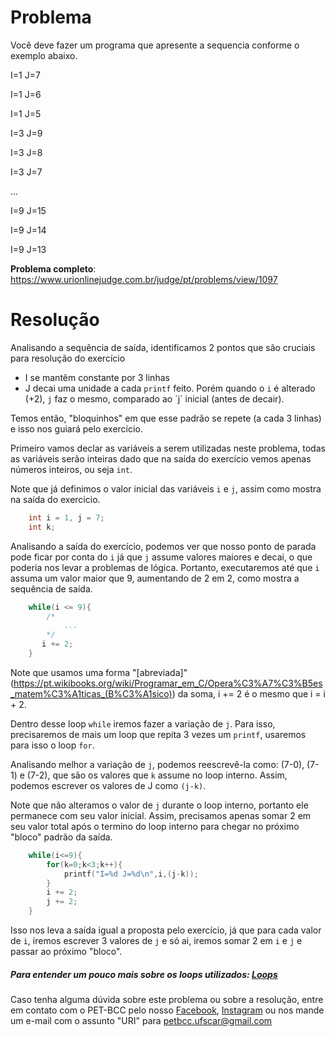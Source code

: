 # Problema

Você deve fazer um programa que apresente a sequencia conforme o exemplo abaixo.

I=1 J=7

I=1 J=6

I=1 J=5

I=3 J=9

I=3 J=8

I=3 J=7

...

I=9 J=15

I=9 J=14

I=9 J=13


**Problema completo**: https://www.urionlinejudge.com.br/judge/pt/problems/view/1097

# Resolução

Analisando a sequência de saída, identificamos 2 pontos que são cruciais para resolução do exercício

* I se mantêm constante por 3 linhas 
* J decai uma unidade a cada `printf` feito. Porém quando o `i` é alterado (+2), `j` faz o mesmo, comparado ao ´j´ inicial (antes de decair).   

Temos então, "bloquinhos" em que esse padrão se repete (a cada 3 linhas) e isso nos guiará pelo exercício.  

Primeiro vamos declar as variáveis a serem utilizadas neste problema, todas as variáveis serão inteiras dado que na saída do exercício vemos apenas números inteiros, ou seja `int`. 

Note que já definimos o valor inicial das variáveis `i` e `j`, assim como mostra na saída do exercicio.

```c
    int i = 1, j = 7;
    int k;
``` 

Analisando a saída do exercício, podemos ver que nosso ponto de parada pode ficar por conta do `i` já que `j` assume valores maiores e decai, o que poderia nos levar a problemas de lógica. Portanto, executaremos até que `i` assuma um valor maior que 9, aumentando de 2 em 2, como mostra a sequência de saída.

```c
    while(i <= 9){
        /*
            ...
        */
       i += 2;
    }
```

Note que usamos uma forma "[abreviada]"(https://pt.wikibooks.org/wiki/Programar_em_C/Opera%C3%A7%C3%B5es_matem%C3%A1ticas_(B%C3%A1sico)) da soma, i += 2 é o mesmo que i = i + 2.

Dentro desse loop `while` iremos fazer a variação de `j`. Para isso, precisaremos de mais um loop que repita 3 vezes um `printf`, usaremos para isso o loop `for`.

Analisando melhor a variação de `j`, podemos reescrevê-la como: (7-0), (7-1) e (7-2), que são os valores que `k` assume no loop interno. Assim, podemos escrever os valores de J como `(j-k)`.  

Note que não alteramos o valor de `j` durante o loop interno, portanto ele permanece com seu valor inicial. Assim, precisamos apenas somar 2 em seu valor total após o termino do loop interno para chegar no próximo "bloco" padrão da saída. 

```c
    while(i<=9){
        for(k=0;k<3;k++){
            printf("I=%d J=%d\n",i,(j-k));
        }
        i += 2;
        j += 2;
    }
```

Isso nos leva a saída igual a proposta pelo exercício, já que para cada valor de `i`, iremos escrever 3 valores de `j` e só ai, iremos somar 2 em `i` e `j` e passar ao próximo "bloco".



##### Para entender um pouco mais sobre os loops utilizados: [Loops](https://blog.masterdaweb.com/programacao-1/linguagem-c/loop-for-while-e-do-while-em-linguagem-c/)

Caso tenha alguma dúvida sobre este problema ou sobre a resolução, entre em contato com o PET-BCC pelo nosso
[Facebook](https://www.facebook.com/petbcc/),
[Instagram](https://www.instagram.com/petbcc.ufscar/)
ou nos mande um e-mail com o assunto "URI" para  petbcc.ufscar@gmail.com